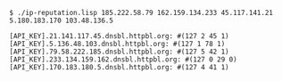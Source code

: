 `$ ./ip-reputation.lisp 185.222.58.79 162.159.134.233 45.117.141.21 5.180.183.170 103.48.136.5`
```shell
[API_KEY].21.141.117.45.dnsbl.httpbl.org: #(127 2 45 1)
[API_KEY].5.136.48.103.dnsbl.httpbl.org: #(127 1 78 1)
[API_KEY].79.58.222.185.dnsbl.httpbl.org: #(127 5 42 1)
[API_KEY].233.134.159.162.dnsbl.httpbl.org: #(127 0 29 0)
[API_KEY].170.183.180.5.dnsbl.httpbl.org: #(127 4 41 1)
```
